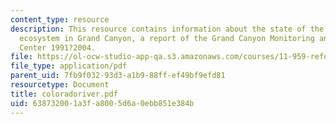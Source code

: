 ```yaml
---
content_type: resource
description: This resource contains information about the state of the Colorado river
  ecosystem in Grand Canyon, a report of the Grand Canyon Monitoring and Research
  Center 1991?2004.
file: https://ol-ocw-studio-app-qa.s3.amazonaws.com/courses/11-959-reforming-natural-resources-governance-failings-of-scientific-rationalism-and-alternatives-for-building-common-ground-january-iap-2007/638732001a3fa8005d6a0ebb851e384b_coloradoriver.pdf
file_type: application/pdf
parent_uid: 7fb9f032-93d3-a1b9-88ff-ef49bf9efd81
resourcetype: Document
title: coloradoriver.pdf
uid: 63873200-1a3f-a800-5d6a-0ebb851e384b
---
```

